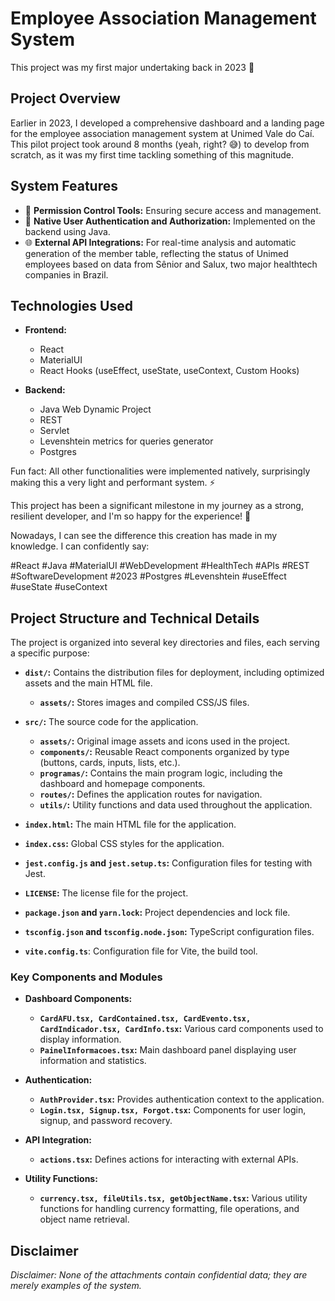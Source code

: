 # Employee Association Management System

This project was my first major undertaking back in 2023 🚀

## Project Overview

Earlier in 2023, I developed a comprehensive dashboard and a landing page for the employee association management system at Unimed Vale do Caí. This pilot project took around 8 months (yeah, right? 😅) to develop from scratch, as it was my first time tackling something of this magnitude.

## System Features

- 🔐 **Permission Control Tools:** Ensuring secure access and management.
- 👤 **Native User Authentication and Authorization:** Implemented on the backend using Java.
- 🌐 **External API Integrations:** For real-time analysis and automatic generation of the member table, reflecting the status of Unimed employees based on data from Sênior and Salux, two major healthtech companies in Brazil.

## Technologies Used

- **Frontend:**
  - React
  - MaterialUI
  - React Hooks (useEffect, useState, useContext, Custom Hooks)

- **Backend:**
  - Java Web Dynamic Project
  - REST
  - Servlet
  - Levenshtein metrics for queries generator
  - Postgres

Fun fact: All other functionalities were implemented natively, surprisingly making this a very light and performant system. ⚡

This project has been a significant milestone in my journey as a strong, resilient developer, and I'm so happy for the experience! 🌟

Nowadays, I can see the difference this creation has made in my knowledge. I can confidently say:

#React #Java #MaterialUI #WebDevelopment #HealthTech #APIs #REST #SoftwareDevelopment #2023 #Postgres #Levenshtein #useEffect #useState #useContext

## Project Structure and Technical Details

The project is organized into several key directories and files, each serving a specific purpose:

- **`dist/`:** Contains the distribution files for deployment, including optimized assets and the main HTML file.
  - **`assets/`:** Stores images and compiled CSS/JS files.

- **`src/`:** The source code for the application.
  - **`assets/`:** Original image assets and icons used in the project.
  - **`components/`:** Reusable React components organized by type (buttons, cards, inputs, lists, etc.).
  - **`programas/`:** Contains the main program logic, including the dashboard and homepage components.
  - **`routes/`:** Defines the application routes for navigation.
  - **`utils/`:** Utility functions and data used throughout the application.

- **`index.html`:** The main HTML file for the application.
- **`index.css`:** Global CSS styles for the application.
- **`jest.config.js` and `jest.setup.ts`:** Configuration files for testing with Jest.
- **`LICENSE`:** The license file for the project.
- **`package.json` and `yarn.lock`:** Project dependencies and lock file.
- **`tsconfig.json` and `tsconfig.node.json`:** TypeScript configuration files.
- **`vite.config.ts`**: Configuration file for Vite, the build tool.

### Key Components and Modules

- **Dashboard Components:**
  - **`CardAFU.tsx, CardContained.tsx, CardEvento.tsx, CardIndicador.tsx, CardInfo.tsx`:** Various card components used to display information.
  - **`PainelInformacoes.tsx`:** Main dashboard panel displaying user information and statistics.

- **Authentication:**
  - **`AuthProvider.tsx`:** Provides authentication context to the application.
  - **`Login.tsx, Signup.tsx, Forgot.tsx`:** Components for user login, signup, and password recovery.

- **API Integration:**
  - **`actions.tsx`:** Defines actions for interacting with external APIs.

- **Utility Functions:**
  - **`currency.tsx, fileUtils.tsx, getObjectName.tsx`:** Various utility functions for handling currency formatting, file operations, and object name retrieval.

## Disclaimer

*Disclaimer: None of the attachments contain confidential data; they are merely examples of the system.*
